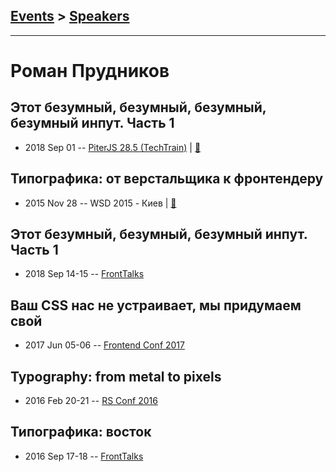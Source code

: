 ## [Events](../README.md) > [Speakers](../speakers.md)
---

# Роман Прудников

## Этот безумный, безумный, безумный, безумный инпут. Часть 1
- 2018 Sep 01 -- [PiterJS 28.5 (TechTrain)](https://www.youtube.com/watch?v=r8UTkmx_LBY)  | [:notebook:](https://downloads.ctfassets.net/oxjq45e8ilak/5uP6W9jzLUaYyIaaUkq4eo/bd2e0e2a91222eadf8208d4c44e4bf1c/Roman_Prudnikov_It_s_a_mad_mad_mad_mad_search_bar_pt_1.pdf)  
## Типографика: от верстальщика к фронтендеру
- 2015 Nov 28 -- WSD 2015 - Киев  | [:notebook:](https://wsd.events/2015/11/28/pres/typography/)  
## Этот безумный, безумный, безумный инпут. Часть 1
- 2018 Sep 14-15 -- [FrontTalks](https://events.yandex.ru/lib/talks/6242/)    
## Ваш CSS нас не устраивает, мы придумаем свой
- 2017 Jun 05-06 -- [Frontend Conf 2017](https://www.youtube.com/watch?v=-2nlbZRhm2c)    
## Typography: from metal to pixels
- 2016 Feb 20-21 -- [RS Conf 2016](https://www.youtube.com/watch?v=EuXrh_T2aLg)    
## Типографика: восток
- 2016 Sep 17-18 -- [FrontTalks](https://events.yandex.ru/lib/talks/3920/)    
